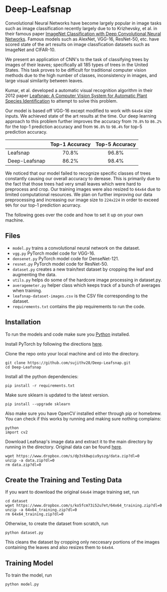 # Deep-Leafsnap

Convolutional Neural Networks have become largely popular in image tasks such as image classification recently largely due to to Krizhevsky, et al. in their famous paper [ImageNet Classification with Deep Convolutional Neural Networks](https://papers.nips.cc/paper/4824-imagenet-classification-with-deep-convolutional-neural-networks). Famous models such as AlexNet, VGG-16, ResNet-50, etc. have scored state of the art results on image classfication datasets such as ImageNet and CIFAR-10.

We present an application of CNN's to the task of classifying trees by images of their leaves; specifically all 185 types of trees in the United States. This task proves to be difficult for traditional computer vision methods due to the high number of classes, inconsistency in images, and large visual similarity between leaves.

Kumar, et al. developed a automatic visual recognition algorithm in their 2012 paper [Leafsnap: A Computer Vision System for Automatic Plant Species Identification](http://neerajkumar.org/base/papers/nk_eccv2012_leafsnap.pdf) to attempt to solve this problem.

Our model is based off VGG-16 except modified to work with `64x64` size inputs. We achieved state of the art results at the time. Our deep learning approach to this problem further improves the accuracy from `70.8%` to `86.2%` for the top-1 prediction accuracy and from `96.8%` to `98.4%` for top-5 prediction accuracy.

|               | Top-1 Accuracy | Top-5 Accuracy |
|---------------|:--------------:|:--------------:|
|    Leafsnap   |      70.8%     |      96.8%     |
| Deep-Leafsnap |      86.2%     |      98.4%     |

We noticed that our model failed to recognize specific classes of trees constantly causing our overall accuracy to derease. This is primarily due to the fact that those trees had very small leaves which were hard to preprocess and crop. Our training images were also resized to `64x64` due to limited computational resources. We plan on further improving our data preprocessing and increasing our image size to `224x224` in order to exceed `90%` for our top-1 prediction acurracy.

The following goes over the code and how to set it up on your own machine.

## Files
* `model.py` trains a convolutional neural network on the dataset.
* `vgg.py` PyTorch model code for VGG-16.
* `densenet.py` PyTorch model code for DenseNet-121.
* `resnet.py` PyTorch model code for ResNet-50.
* `dataset.py` creates a new train/test dataset by cropping the leaf and augmenting the data.
* `utils.py` helps do some of the hardcore image processing in dataset.py.
* `averagemeter.py` helper class which keeps track of a bunch of averages when training.
* `leafsnap-dataset-images.csv` is the CSV file corresponding to the dataset.
* `requirements.txt` contains the pip requirements to run the code.

## Installation
To run the models and code make sure you [Python](https://www.python.org/downloads/) installed.

Install PyTorch by following the directions [here](http://pytorch.org/).

Clone the repo onto your local machine and cd into the directory.
```
git clone https://github.com/sujithv28/Deep-Leafsnap.git
cd Deep-Leafsnap
```

Install all the python dependencies:
```
pip install -r requirements.txt
```
Make sure sklearn is updated to the latest version.
```
pip install --upgrade sklearn
```
Also make sure you have OpenCV installed either through pip or homebrew. You can check if this works by running and making sure nothing complains:
```
python
import cv2
```
Download Leafsnap's image data and extract it to the main directory by running in the directory. Original data can be found [here](http://leafsnap.com/dataset/).
```
wget https://www.dropbox.com/s/dp3sk8wpiu9yszg/data.zip?dl=0
unzip -a data.zip?dl=0
rm data.zip?dl=0
```

## Create the Training and Testing Data
If you want to download the original `64x64` image training set, run
```
cd dataset
wget https://www.dropbox.com/s/ko5fcm73i52u7et/64x64_training.zip?dl=0
unzip -a 64x64_training.zip?dl=0
rm 64x64_training.zip?dl=0
```
Otherwise, to create the dataset from scratch, run
```
python dataset.py
```
This cleans the dataset by cropping only neccesary portions of the images containing the leaves and also resizes them to `64x64`.

## Training Model
To train the model, run
```
python model.py
```
